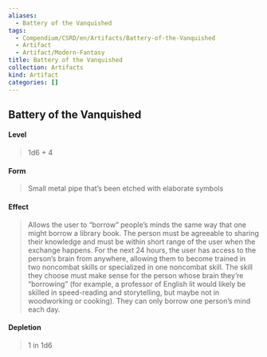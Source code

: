 ```yaml
---
aliases:
  - Battery of the Vanquished
tags:
  - Compendium/CSRD/en/Artifacts/Battery-of-the-Vanquished
  - Artifact
  - Artifact/Modern-Fantasy
title: Battery of the Vanquished
collection: Artifacts
kind: Artifact
categories: []
---
```

## Battery of the Vanquished
#### Level 
>1d6 + 4
#### Form
> Small metal pipe that’s been etched with elaborate symbols  
#### Effect
> Allows the user to “borrow” people’s minds the same way that one might borrow a library book. The person must be agreeable to sharing their knowledge and must be within short range of the user when the exchange happens. For the next 24 hours, the user has access to the person’s brain from anywhere, allowing them to become trained in two noncombat skills or specialized in one noncombat skill. The skill they choose must make sense for the person whose brain they’re “borrowing” (for example, a professor of English lit would likely be skilled in speed-reading and storytelling, but maybe not in woodworking or cooking). They can only borrow one person’s mind each day. 
#### Depletion 
>1 in 1d6

